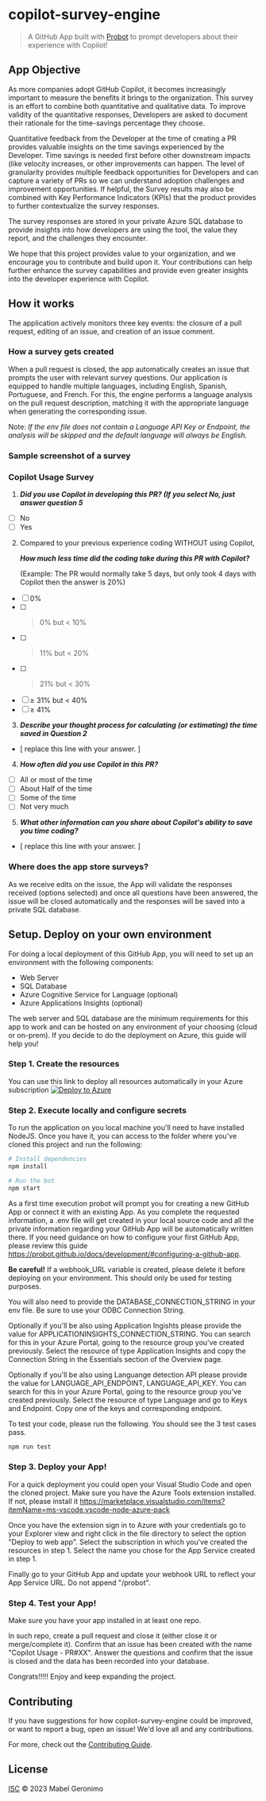 # copilot-survey-engine

> A GitHub App built with [Probot](https://github.com/probot/probot) to prompt developers about their experience with Copilot!

## App Objective

As more companies adopt GitHub Copilot, it becomes increasingly important to measure the benefits it brings to the organization. This survey is an effort to combine both quantitative and qualitative data. To improve validity of the quantitative responses, Developers are asked to document their rationale for the time-savings percentage they choose. 

Quantitative feedback from the Developer at the time of creating a PR provides valuable insights on the time savings experienced by the Developer. Time savings is needed first before other downstream impacts (like velocity increases, or other improvements can happen. The level of granularity provides multiple feedback opportunities for Developers and can capture a variety of PRs so we can understand adoption challenges and improvement opportunities. If helpful, the Survey results may also be combined with Key Performance Indicators (KPIs) that the product provides to further contextualize the survey responses.

The survey responses are stored in your private Azure SQL database to provide insights into how developers are using the tool, the value they report, and the challenges they encounter.

We hope that this project provides value to your organization, and we encourage you to contribute and build upon it. Your contributions can help further enhance the survey capabilities and provide even greater insights into the developer experience with Copilot.

## How it works

The application actively monitors three key events: the closure of a pull request, editing of an issue, and creation of an issue comment.

### How a survey gets created

When a pull request is closed, the app automatically creates an issue that prompts the user with relevant survey questions. Our application is equipped to handle multiple languages, including English, Spanish, Portuguese, and French. For this, the engine performs a language analysis on the pull request description, matching it with the appropriate language when generating the corresponding issue. 

Note: *If the env file does not contain a Language API Key or Endpoint, the analysis will be skipped and the default language will always be English.*

### Sample screenshot of a survey 
### Copilot Usage Survey

1. ***Did you use Copilot in developing this PR? (If you select No, just answer question 5***
- [ ] No
- [ ] Yes

2. Compared to your previous experience coding WITHOUT using Copilot, 

   ***How much less time did the coding take during this PR with Copilot?***
   
   (Example: The PR would normally take 5 days, but only took 4 days with Copilot then the answer is 20%)
- [ ] 0%
- [ ] > 0% but < 10%
- [ ] > 11% but < 20%
- [ ] > 21% but < 30%
- [ ] ≥ 31% but < 40%
- [ ] ≥ 41%

3. ***Describe your thought process for calculating (or estimating) the time saved in Question 2***
    
 - [ replace this line with your answer. ]

4. ***How often did you use Copilot in this PR?***
- [ ] All or most of the time
- [ ] About Half of the time
- [ ] Some of the time
- [ ] Not very much

5. ***What other information can you share about Copilot's ability to save you time coding?*** 

 - [ replace this line with your answer. ]

### Where does the app store surveys?

As we receive edits on the issue, the App will validate the responses received (options selected) and once all questions have been answered, the issue will be closed automatically and the responses will be saved into a private SQL database.

## Setup. Deploy on your own environment

For doing a local deployment of this GitHub App, you will need to set up an environment with the following components:
- Web Server
- SQL Database
- Azure Cognitive Service for Language (optional)
- Azure Applications Insights (optional)

The web server and SQL database are the minimum requirements for this app to work and can be hosted on any environment of your choosing (cloud or on-prem). If you decide to do the deployment on Azure, this guide will help you!

### Step 1. Create the resources

You can use this link to deploy all resources automatically in your Azure subscription [![Deploy to Azure](https://aka.ms/deploytoazurebutton)](https://portal.azure.com/#create/Microsoft.Template/uri/https%3A%2F%2Fraw.githubusercontent.com%2Fmageroni%2Fcopilot-survey-engine%2Fmain%2Fdeployment%2Ftemplate.json)

### Step 2. Execute locally and configure secrets

To run the application on you local machine you'll need to have installed NodeJS. Once you have it, you can access to the folder where you've cloned this project and run the following:

```sh
# Install dependencies
npm install

# Run the bot
npm start
```

As a first time execution probot will prompt you for creating a new GitHub App or connect it with an existing App. As you complete the requested information, a .env file will get created in your local source code and all the private information regarding your GitHub App will be automatically written there. If you need guidance on how to configure your first GitHub App, please review this guide https://probot.github.io/docs/development/#configuring-a-github-app.

**Be careful!** If a webhook_URL variable is created, please delete it before deploying on your environment. This should only be used for testing purposes.

You will also need to provide the DATABASE_CONNECTION_STRING in your env file. Be sure to use your ODBC Connection String.

Optionally if you'll be also using Application Ingishts please provide the value for APPLICATIONINSIGHTS_CONNECTION_STRING. You can search for this in your Azure Portal, going to the resource group you've created previously. Select the resource of type Application Insights and copy the Connection String in the Essentials section of the Overview page. 

Optionally if you'll be also using Languange detection API please provide the value for LANGUAGE_API_ENDPOINT, LANGUAGE_API_KEY. You can search for this in your Azure Portal, going to the resource group you've created previously. Select the resource of type Language and go to Keys and Endpoint. Copy one of the keys and corresponding endpoint. 

To test your code, please run the following. You should see the 3 test cases pass.

```sh
npm run test
```

### Step 3. Deploy your App!

For a quick deployment you could open your Visual Studio Code and open the cloned project. Make sure you have the Azure Tools extension installed. If not, please install it https://marketplace.visualstudio.com/items?itemName=ms-vscode.vscode-node-azure-pack

Once you have the extension sign in to Azure with your credentials go to your Explorer view and right click in the file directory to select the option "Deploy to web app". Select the subscription in which you've created the resources in step 1. Select the name you chose for the App Service created in step 1. 

Finally go to your GitHub App and update your webhook URL to reflect your App Service URL. Do not append "/probot".


### Step 4. Test your App!

Make sure you have your app installed in at least one repo.

In such repo, create a pull request and close it (either close it or merge/complete it). Confirm that an issue has been created with the name "Copilot Usage - PR#XX". Answer the questions and confirm that the issue is closed and the data has been recorded into your database. 

Congrats!!!!! Enjoy and keep expanding the project. 

## Contributing

If you have suggestions for how copilot-survey-engine could be improved, or want to report a bug, open an issue! We'd love all and any contributions.

For more, check out the [Contributing Guide](CONTRIBUTING.md).

## License

[ISC](LICENSE) © 2023 Mabel Geronimo
